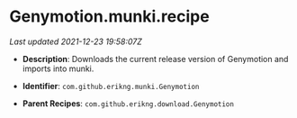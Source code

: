 # Genymotion.munki.recipe

_Last updated 2021-12-23 19:58:07Z_

- **Description**: Downloads the current release version of Genymotion and imports into munki.

- **Identifier**: `com.github.erikng.munki.Genymotion`

- **Parent Recipes**: `com.github.erikng.download.Genymotion`